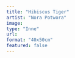 ```yaml
---
title: "Hibiscus Tiger"
artist: "Nora Potwora"
image:
type: "Inne"
url:
format: "40x50cm"
featured: false
---
```

